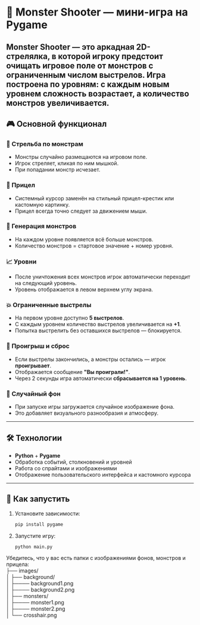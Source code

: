 # 🧨 Monster Shooter — мини-игра на Pygame

**Monster Shooter** — это аркадная 2D-стрелялка, в которой игроку предстоит очищать игровое поле от монстров с ограниченным числом выстрелов. Игра построена по уровням: с каждым новым уровнем сложность возрастает, а количество монстров увеличивается.
---

## 🎮 Основной функционал

### 🔫 Стрельба по монстрам
- Монстры случайно размещаются на игровом поле.
- Игрок стреляет, кликая по ним мышкой.
- При попадании монстр исчезает.

### 🎯 Прицел
- Системный курсор заменён на стильный прицел-крестик или кастомную картинку.
- Прицел всегда точно следует за движением мыши.

### 🧟 Генерация монстров
- На каждом уровне появляется всё больше монстров.
- Количество монстров = стартовое значение + номер уровня.

### 📈 Уровни
- После уничтожения всех монстров игрок автоматически переходит на следующий уровень.
- Уровень отображается в левом верхнем углу экрана.

### 💥 Ограниченные выстрелы
- На первом уровне доступно **5 выстрелов**.
- С каждым уровнем количество выстрелов увеличивается на **+1**.
- Попытка выстрелить без оставшихся выстрелов — блокируется.

### 🛑 Проигрыш и сброс
- Если выстрелы закончились, а монстры остались — игрок **проигрывает**.
- Отображается сообщение **"Вы проиграли!"**.
- Через 2 секунды игра автоматически **сбрасывается на 1 уровень**.

### 🌄 Случайный фон
- При запуске игры загружается случайное изображение фона.
- Это добавляет визуального разнообразия и атмосферу.

---

## 🛠 Технологии

- **Python** + **Pygame**
- Обработка событий, столкновений и уровней
- Работа со спрайтами и изображениями
- Отображение пользовательского интерфейса и кастомного курсора

---

## 🚀 Как запустить

1. Установите зависимости:
   ```bash
   pip install pygame
2. Запустите игру:
   ```bash
   python main.py
Убедитесь, что у вас есть папки с изображениями фонов, монстров и прицела:  
   ├── images/  
   │   ├── background/  
   │   ├──── background1.png  
   │   ├──── background2.png  
   │   ├── monsters/  
   │   ├──── monster1.png  
   │   ├──── monster2.png  
   │   └── crosshair.png  
